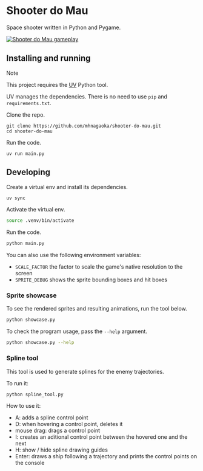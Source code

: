 # Shooter do Mau

Space shooter written in Python and Pygame.

[![Shooter do Mau gameplay](http://i.ytimg.com/vi/GGLS71Fwk94/hqdefault.jpg)](https://www.youtube.com/watch?v=GGLS71Fwk94)

## Installing and running

> [!NOTE]
> This project requires the [UV](https://github.com/astral-sh/uv) Python tool.
>
> UV manages the dependencies. There is no need to use `pip` and `requirements.txt`.

Clone the repo.

```
git clone https://github.com/mhnagaoka/shooter-do-mau.git
cd shooter-do-mau
```

Run the code.

```
uv run main.py
```

## Developing

Create a virtual env and install its dependencies.

```sh
uv sync
```

Activate the virtual env.

```sh
source .venv/bin/activate
```

Run the code.

```sh
python main.py
```

You can also use the following environment variables:

- `SCALE_FACTOR` the factor to scale the game's native resolution to the screen
- `SPRITE_DEBUG` shows the sprite bounding boxes and hit boxes

### Sprite showcase

To see the rendered sprites and resulting animations, run the tool below.

```sh
python showcase.py
```

To check the program usage, pass the `--help` argument.

```sh
python showcase.py --help
```

### Spline tool

This tool is used to generate splines for the enemy trajectories.

To run it:

```sh
python spline_tool.py
```

How to use it:

- A: adds a spline control point
- D: when hovering a control point, deletes it
- mouse drag: drags a control point
- I: creates an aditional control point between the hovered one and the next
- H: show / hide spline drawing guides
- Enter: draws a ship following a trajectory and prints the control points on the console
